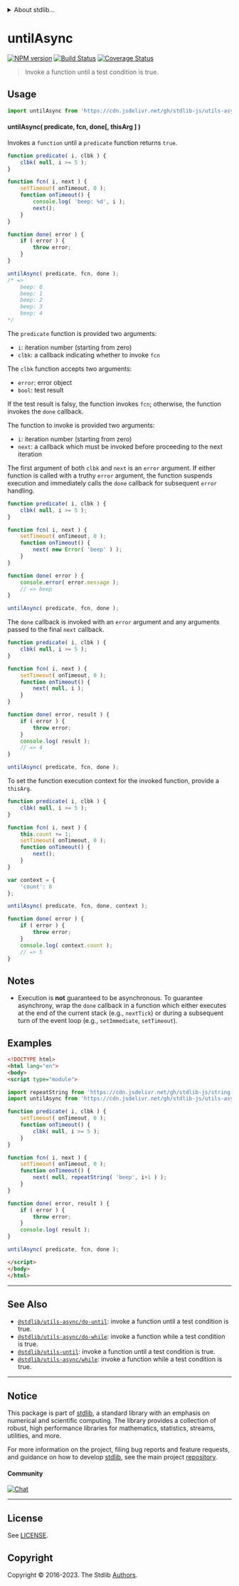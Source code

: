 <!--

@license Apache-2.0

Copyright (c) 2018 The Stdlib Authors.

Licensed under the Apache License, Version 2.0 (the "License");
you may not use this file except in compliance with the License.
You may obtain a copy of the License at

   http://www.apache.org/licenses/LICENSE-2.0

Unless required by applicable law or agreed to in writing, software
distributed under the License is distributed on an "AS IS" BASIS,
WITHOUT WARRANTIES OR CONDITIONS OF ANY KIND, either express or implied.
See the License for the specific language governing permissions and
limitations under the License.

-->


<details>
  <summary>
    About stdlib...
  </summary>
  <p>We believe in a future in which the web is a preferred environment for numerical computation. To help realize this future, we've built stdlib. stdlib is a standard library, with an emphasis on numerical and scientific computation, written in JavaScript (and C) for execution in browsers and in Node.js.</p>
  <p>The library is fully decomposable, being architected in such a way that you can swap out and mix and match APIs and functionality to cater to your exact preferences and use cases.</p>
  <p>When you use stdlib, you can be absolutely certain that you are using the most thorough, rigorous, well-written, studied, documented, tested, measured, and high-quality code out there.</p>
  <p>To join us in bringing numerical computing to the web, get started by checking us out on <a href="https://github.com/stdlib-js/stdlib">GitHub</a>, and please consider <a href="https://opencollective.com/stdlib">financially supporting stdlib</a>. We greatly appreciate your continued support!</p>
</details>

# untilAsync

[![NPM version][npm-image]][npm-url] [![Build Status][test-image]][test-url] [![Coverage Status][coverage-image]][coverage-url] <!-- [![dependencies][dependencies-image]][dependencies-url] -->

> Invoke a function until a test condition is true.

<!-- Section to include introductory text. Make sure to keep an empty line after the intro `section` element and another before the `/section` close. -->

<section class="intro">

</section>

<!-- /.intro -->

<!-- Package usage documentation. -->



<section class="usage">

## Usage

```javascript
import untilAsync from 'https://cdn.jsdelivr.net/gh/stdlib-js/utils-async-until@v0.1.0-esm/index.mjs';
```

#### untilAsync( predicate, fcn, done\[, thisArg ] )

Invokes a `function` until a `predicate` function returns `true`.

```javascript
function predicate( i, clbk ) {
    clbk( null, i >= 5 );
}

function fcn( i, next ) {
    setTimeout( onTimeout, 0 );
    function onTimeout() {
        console.log( 'beep: %d', i );
        next();
    }
}

function done( error ) {
    if ( error ) {
        throw error;
    }
}

untilAsync( predicate, fcn, done );
/* =>
    beep: 0
    beep: 1
    beep: 2
    beep: 3
    beep: 4
*/
```

The `predicate` function is provided two arguments:

-   `i`: iteration number (starting from zero)
-   `clbk`: a callback indicating whether to invoke `fcn`

The `clbk` function accepts two arguments:

-   `error`: error object
-   `bool`: test result

If the test result is falsy, the function invokes `fcn`; otherwise, the function invokes the `done` callback.

The function to invoke is provided two arguments:

-   `i`: iteration number (starting from zero)
-   `next`: a callback which must be invoked before proceeding to the next iteration

The first argument of both `clbk` and `next` is an `error` argument. If either function is called with a truthy `error` argument, the function suspends execution and immediately calls the `done` callback for subsequent `error` handling.

```javascript
function predicate( i, clbk ) {
    clbk( null, i >= 5 );
}

function fcn( i, next ) {
    setTimeout( onTimeout, 0 );
    function onTimeout() {
        next( new Error( 'beep' ) );
    }
}

function done( error ) {
    console.error( error.message );
    // => beep
}

untilAsync( predicate, fcn, done );
```

The `done` callback is invoked with an `error` argument and any arguments passed to the final `next` callback.

```javascript
function predicate( i, clbk ) {
    clbk( null, i >= 5 );
}

function fcn( i, next ) {
    setTimeout( onTimeout, 0 );
    function onTimeout() {
        next( null, i );
    }
}

function done( error, result ) {
    if ( error ) {
        throw error;
    }
    console.log( result );
    // => 4
}

untilAsync( predicate, fcn, done );
```

To set the function execution context for the invoked function, provide a `thisArg`.

<!-- eslint-disable no-invalid-this -->

```javascript
function predicate( i, clbk ) {
    clbk( null, i >= 5 );
}

function fcn( i, next ) {
    this.count += 1;
    setTimeout( onTimeout, 0 );
    function onTimeout() {
        next();
    }
}

var context = {
    'count': 0
};

untilAsync( predicate, fcn, done, context );

function done( error ) {
    if ( error ) {
        throw error;
    }
    console.log( context.count );
    // => 5
}
```

</section>

<!-- /.usage -->

<!-- Package usage notes. Make sure to keep an empty line after the `section` element and another before the `/section` close. -->

<section class="notes">

## Notes

-   Execution is **not** guaranteed to be asynchronous. To guarantee asynchrony, wrap the `done` callback in a function which either executes at the end of the current stack (e.g., `nextTick`) or during a subsequent turn of the event loop (e.g., `setImmediate`, `setTimeout`).

</section>

<!-- /.notes -->

<!-- Package usage examples. -->

<section class="examples">

## Examples

<!-- eslint no-undef: "error" -->

```html
<!DOCTYPE html>
<html lang="en">
<body>
<script type="module">

import repeatString from 'https://cdn.jsdelivr.net/gh/stdlib-js/string-repeat@esm/index.mjs';
import untilAsync from 'https://cdn.jsdelivr.net/gh/stdlib-js/utils-async-until@v0.1.0-esm/index.mjs';

function predicate( i, clbk ) {
    setTimeout( onTimeout, 0 );
    function onTimeout() {
        clbk( null, i >= 5 );
    }
}

function fcn( i, next ) {
    setTimeout( onTimeout, 0 );
    function onTimeout() {
        next( null, repeatString( 'beep', i+1 ) );
    }
}

function done( error, result ) {
    if ( error ) {
        throw error;
    }
    console.log( result );
}

untilAsync( predicate, fcn, done );

</script>
</body>
</html>
```

</section>

<!-- /.examples -->

<!-- Section to include cited references. If references are included, add a horizontal rule *before* the section. Make sure to keep an empty line after the `section` element and another before the `/section` close. -->

<section class="references">

</section>

<!-- /.references -->

<!-- Section for related `stdlib` packages. Do not manually edit this section, as it is automatically populated. -->

<section class="related">

* * *

## See Also

-   <span class="package-name">[`@stdlib/utils-async/do-until`][@stdlib/utils/async/do-until]</span><span class="delimiter">: </span><span class="description">invoke a function until a test condition is true.</span>
-   <span class="package-name">[`@stdlib/utils-async/do-while`][@stdlib/utils/async/do-while]</span><span class="delimiter">: </span><span class="description">invoke a function while a test condition is true.</span>
-   <span class="package-name">[`@stdlib/utils-until`][@stdlib/utils/until]</span><span class="delimiter">: </span><span class="description">invoke a function until a test condition is true.</span>
-   <span class="package-name">[`@stdlib/utils-async/while`][@stdlib/utils/async/while]</span><span class="delimiter">: </span><span class="description">invoke a function while a test condition is true.</span>

</section>

<!-- /.related -->

<!-- Section for all links. Make sure to keep an empty line after the `section` element and another before the `/section` close. -->


<section class="main-repo" >

* * *

## Notice

This package is part of [stdlib][stdlib], a standard library with an emphasis on numerical and scientific computing. The library provides a collection of robust, high performance libraries for mathematics, statistics, streams, utilities, and more.

For more information on the project, filing bug reports and feature requests, and guidance on how to develop [stdlib][stdlib], see the main project [repository][stdlib].

#### Community

[![Chat][chat-image]][chat-url]

---

## License

See [LICENSE][stdlib-license].


## Copyright

Copyright &copy; 2016-2023. The Stdlib [Authors][stdlib-authors].

</section>

<!-- /.stdlib -->

<!-- Section for all links. Make sure to keep an empty line after the `section` element and another before the `/section` close. -->

<section class="links">

[npm-image]: http://img.shields.io/npm/v/@stdlib/utils-async-until.svg
[npm-url]: https://npmjs.org/package/@stdlib/utils-async-until

[test-image]: https://github.com/stdlib-js/utils-async-until/actions/workflows/test.yml/badge.svg?branch=v0.1.0
[test-url]: https://github.com/stdlib-js/utils-async-until/actions/workflows/test.yml?query=branch:v0.1.0

[coverage-image]: https://img.shields.io/codecov/c/github/stdlib-js/utils-async-until/main.svg
[coverage-url]: https://codecov.io/github/stdlib-js/utils-async-until?branch=main

<!--

[dependencies-image]: https://img.shields.io/david/stdlib-js/utils-async-until.svg
[dependencies-url]: https://david-dm.org/stdlib-js/utils-async-until/main

-->

[chat-image]: https://img.shields.io/gitter/room/stdlib-js/stdlib.svg
[chat-url]: https://app.gitter.im/#/room/#stdlib-js_stdlib:gitter.im

[stdlib]: https://github.com/stdlib-js/stdlib

[stdlib-authors]: https://github.com/stdlib-js/stdlib/graphs/contributors

[umd]: https://github.com/umdjs/umd
[es-module]: https://developer.mozilla.org/en-US/docs/Web/JavaScript/Guide/Modules

[deno-url]: https://github.com/stdlib-js/utils-async-until/tree/deno
[umd-url]: https://github.com/stdlib-js/utils-async-until/tree/umd
[esm-url]: https://github.com/stdlib-js/utils-async-until/tree/esm
[branches-url]: https://github.com/stdlib-js/utils-async-until/blob/main/branches.md

[stdlib-license]: https://raw.githubusercontent.com/stdlib-js/utils-async-until/main/LICENSE

<!-- <related-links> -->

[@stdlib/utils/async/do-until]: https://github.com/stdlib-js/utils-async-do-until/tree/esm

[@stdlib/utils/async/do-while]: https://github.com/stdlib-js/utils-async-do-while/tree/esm

[@stdlib/utils/until]: https://github.com/stdlib-js/utils-until/tree/esm

[@stdlib/utils/async/while]: https://github.com/stdlib-js/utils-async-while/tree/esm

<!-- </related-links> -->

</section>

<!-- /.links -->
